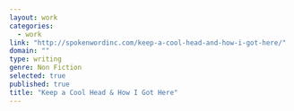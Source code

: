```yaml
---
layout: work
categories: 
  - work
link: "http://spokenwordinc.com/keep-a-cool-head-and-how-i-got-here/"
domain: ""
type: writing
genre: Non Fiction
selected: true
published: true
title: "Keep a Cool Head & How I Got Here"
---
```


